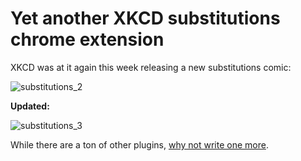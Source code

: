 # Yet another XKCD substitutions chrome extension

XKCD was at it again this week releasing a new substitutions comic:

![substitutions_2](http://imgs.xkcd.com/comics/substitutions_2.png)

**Updated:**

![substitutions_3](http://imgs.xkcd.com/comics/substitutions_3.png)

While there are a ton of other plugins, [why not write one more](https://xkcd.com/927/).
